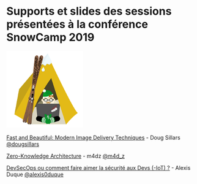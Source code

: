 # Supports et slides des sessions présentées à la conférence SnowCamp 2019


![Logo SnowCamp](https://github.com/marcnazarian/supports-sessions-snowcamp-2018/blob/master/alpes-snow-full-illustration-orig.png)


[Fast and Beautiful: Modern Image Delivery Techniques](https://www.slideshare.net/dougsillars/snowcamp-fastandbeautiful) - Doug Sillars [@dougsillars](https://twitter.com/dougsillars)



[Zero-Knowledge Architecture](https://preview.talks.m4dz.net/zka/fr/#/) - m4dz [@m4d_z](https://twitter.com/m4dz)


[DevSecOps ou comment faire aimer la sécurité aux Devs (-IoT) ?](https://speakerdeck.com/alexisduque/devsecops-ou-comment-faire-aimer-la-securite-aux-devs-iot) - Alexis Duque [@alexis0duque](https://twitter.com/alexis0duque)


